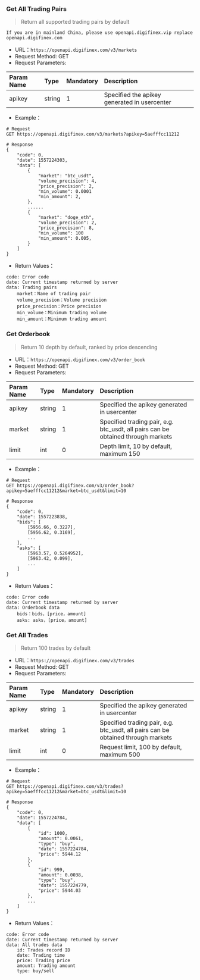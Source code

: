 ### Get All Trading Pairs

> Return all supported trading pairs by default

`If you are in mainland China, please use openapi.digifinex.vip replace openapi.digifinex.com`

* URL：`https://openapi.digifinex.com/v3/markets`
* Request Method: GET
* Request Parameters: 

|Param Name			|Type		|Mandatory		|Description|
| :-----   	| :-----   	| :-----  | :-----   |
|apikey		|string		|1			|Specified the apikey generated in usercenter|

* Example：

```
# Request
GET https://openapi.digifinex.com/v3/markets?apikey=5aefffcc11212

# Response
{
	"code": 0,
	"date": 1557224303,
	"data": [
		{
			"market": "btc_usdt",
			"volume_precision": 4,
			"price_precision": 2,
			"min_volume": 0.0001
			"min_amount": 2,
		},
		......
		{
			"market": "doge_eth",
			"volume_precision": 2,
			"price_precision": 8,
			"min_volume": 100
			"min_amount": 0.005,
		}
	]
}
```

* Return Values：

```
code: Error code
date: Current timestamp returned by server
data: Trading pairs
	market：Name of trading pair
	volume_precision：Volume precision
	price_precision：Price precision
	min_volume：Minimum trading volume
	min_amount：Minimum trading amount
```

### Get Orderbook

> Return 10 depth by default, ranked by price descending

* URL：`https://openapi.digifinex.com/v3/order_book`
* Request Method: GET
* Request Parameters: 

|Param Name			|Type		|Mandatory		|Description|
| :-----   	| :-----   	| :-----  | :-----   |
|apikey		|string		|1			|Specified the apikey generated in usercenter|
|market		|string		|1			|Specified trading pair, e.g. btc_usdt, all pairs can be obtained through markets|
|limit		|int		|0			|Depth limit, 10 by default, maximum 150|


* Example：

```
# Request
GET https://openapi.digifinex.com/v3/order_book?apikey=5aefffcc11212&market=btc_usdt&limit=10

# Response
{
	"code": 0,
	"date": 1557223838,
	"bids": [
		[5956.66, 0.3227],
		[5956.62, 0.3169],
		...
	],
	"asks": [
		[5963.57, 0.5264952],
		[5963.42, 0.099],
		...
	]
}
```

* Return Values：

```
code: Error code
date: Current timestamp returned by server
data: Orderbook data
	bids：bids，[price，amount]
	asks: asks，[price，amount]
```

### Get All Trades

> Return 100 trades by default

* URL：`https://openapi.digifinex.com/v3/trades`
* Request Method: GET
* Request Parameters: 

|Param Name			|Type		|Mandatory		|Description|
| :-----   	| :-----   	| :-----  | :-----   |
|apikey		|string		|1			|Specified the apikey generated in usercenter|
|market		|string		|1			|Specified trading pair, e.g. btc_usdt, all pairs can be obtained through markets|
|limit		|int		|0			|Request limit, 100 by default, maximum 500|


* Example：

```
# Request
GET https://openapi.digifinex.com/v3/trades?apikey=5aefffcc11212&market=btc_usdt&limit=10

# Response
{
	"code": 0,
	"date": 1557224784,
	"data": [
		{
			"id": 1000,
			"amount": 0.0061,
			"type": "buy",
			"date": 1557224784,
			"price": 5944.12
		},
		{
			"id": 999,
			"amount": 0.0038,
			"type": "buy",
			"date": 1557224779,
			"price": 5944.03
		},
		...
	]
}
```

* Return Values：

```
code: Error code
date: Current timestamp returned by server
data: All trades data
	id: Trades record ID
	date: Trading time
	price: Trading price
	amount: Trading amount
	type: buy/sell
```
